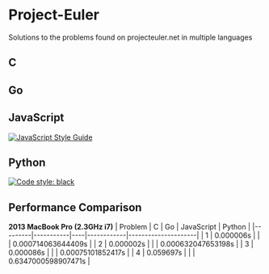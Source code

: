 # Project-Euler
Solutions to the problems found on projecteuler.net in multiple languages

## C

## Go

## JavaScript
[![JavaScript Style Guide](https://img.shields.io/badge/code_style-standard-brightgreen.svg)](https://standardjs.com)

## Python
[![Code style: black](https://img.shields.io/badge/code%20style-black-000000.svg)](https://github.com/psf/black)

## Performance Comparison
**2013 MacBook Pro (2.3GHz i7)**
| Problem | C         | Go | JavaScript | Python              |
|---------|-----------|----|------------|---------------------|
| 1       | 0.000006s |    |            | 0.000714063644409s  |
| 2       | 0.000002s |    |            | 0.000632047653198s  |
| 3       | 0.000086s |    |            | 0.00075101852417s   |
| 4       | 0.059697s |    |            | 0.6347000598907471s |